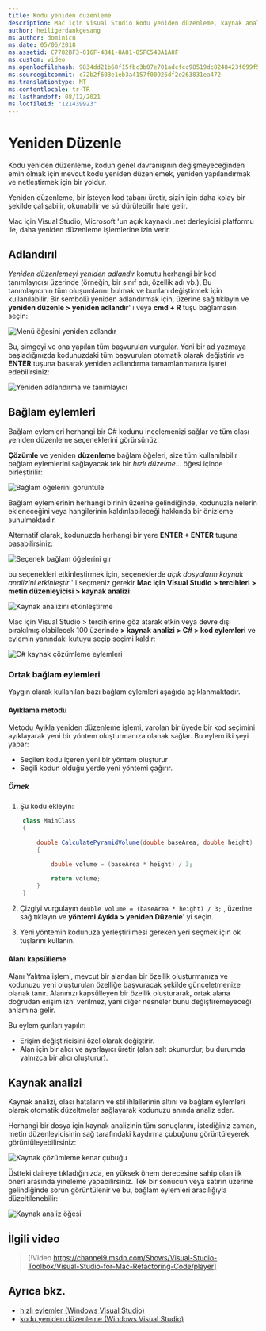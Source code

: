 ```yaml
---
title: Kodu yeniden düzenleme
description: Mac için Visual Studio kodu yeniden düzenleme, kaynak analizinin kullanımı aracılığıyla basit hale getirilir.
author: heiligerdankgesang
ms.author: dominicn
ms.date: 05/06/2018
ms.assetid: C7782BF3-016F-4B41-8A81-85FC540A1A8F
ms.custom: video
ms.openlocfilehash: 9834dd21b68f15fbc3b07e701adcfcc98519dc8248423f699f579243bffa6ea0
ms.sourcegitcommit: c72b2f603e1eb3a4157f00926df2e263831ea472
ms.translationtype: MT
ms.contentlocale: tr-TR
ms.lasthandoff: 08/12/2021
ms.locfileid: "121439923"
---
```

# <a name="refactoring"></a>Yeniden Düzenle

Kodu yeniden düzenleme, kodun genel davranışının değişmeyeceğinden emin olmak için mevcut kodu yeniden düzenlemek, yeniden yapılandırmak ve netleştirmek için bir yoldur.

Yeniden düzenleme, bir isteyen kod tabanı üretir, sizin için daha kolay bir şekilde çalışabilir, okunabilir ve sürdürülebilir hale gelir.

Mac için Visual Studio, Microsoft 'un açık kaynaklı .net derleyicisi platformu ile, daha yeniden düzenleme işlemlerine izin verir.

## <a name="renaming"></a>Adlandırıl

*Yeniden düzenlemeyi yeniden adlandır* komutu herhangi bir kod tanımlayıcısı üzerinde (örneğin, bir sınıf adı, özellik adı vb.), Bu tanımlayıcının tüm oluşumlarını bulmak ve bunları değiştirmek için kullanılabilir. Bir sembolü yeniden adlandırmak için, üzerine sağ tıklayın ve **yeniden düzenle > yeniden adlandır**' ı veya **cmd + R** tuşu bağlamasını seçin:

![Menü öğesini yeniden adlandır](media/refactoring-renaming1.png)

Bu, simgeyi ve ona yapılan tüm başvuruları vurgular. Yeni bir ad yazmaya başladığınızda kodunuzdaki tüm başvuruları otomatik olarak değiştirir ve **ENTER** tuşuna basarak yeniden adlandırma tamamlanmanıza işaret edebilirsiniz:

![Yeniden adlandırma ve tanımlayıcı](media/refactoring-renaming2.png)

## <a name="context-actions"></a>Bağlam eylemleri

Bağlam eylemleri herhangi bir C# kodunu incelemenizi sağlar ve tüm olası yeniden düzenleme seçeneklerini görürsünüz.

**Çözümle** ve yeniden **düzenleme** bağlam öğeleri, size tüm kullanılabilir bağlam eylemlerini sağlayacak tek bir *hızlı düzelme...* öğesi içinde birleştirilir:

![Bağlam öğelerini görüntüle](media/refactoring-context-action.png)

Bağlam eylemlerinin herhangi birinin üzerine gelindiğinde, kodunuzla nelerin ekleneceğini veya hangilerinin kaldırılabileceği hakkında bir önizleme sunulmaktadır.

Alternatif olarak, kodunuzda herhangi bir yere **ENTER + ENTER** tuşuna basabilirsiniz:

![Seçenek bağlam öğelerini gir](media/refactoring-image2a.png)

bu seçenekleri etkinleştirmek için, seçeneklerde *açık dosyaların kaynak analizini etkinleştir* ' i seçmeniz gerekir **Mac için Visual Studio > tercihleri > metin düzenleyicisi > kaynak analizi**:

![Kaynak analizini etkinleştirme](media/refactoring-options.png)

Mac için Visual Studio > tercihlerine göz atarak etkin veya devre dışı bırakılmış olabilecek 100 üzerinde **> kaynak analizi > C# > kod eylemleri** ve eylemin yanındaki kutuyu seçip seçimi kaldır:

![C# kaynak çözümleme eylemleri](media/refactoring-image3a.png)

### <a name="common-context-actions"></a>Ortak bağlam eylemleri

Yaygın olarak kullanılan bazı bağlam eylemleri aşağıda açıklanmaktadır.

#### <a name="extract-method"></a>Ayıklama metodu

Metodu Ayıkla yeniden düzenleme işlemi, varolan bir üyede bir kod seçimini ayıklayarak yeni bir yöntem oluşturmanıza olanak sağlar. Bu eylem iki şeyi yapar:

* Seçilen kodu içeren yeni bir yöntem oluşturur
* Seçili kodun olduğu yerde yeni yöntemi çağırır.

##### <a name="example"></a>Örnek

1. Şu kodu ekleyin:

```csharp
    class MainClass
    {

        double CalculatePyramidVolume(double baseArea, double height)
        {

            double volume = (baseArea * height) / 3;

            return volume;
        }
    }
```

2. Çizgiyi vurgulayın `double volume = (baseArea * height) / 3;` , üzerine sağ tıklayın ve **yöntemi Ayıkla > yeniden Düzenle**' yi seçin.

3. Yeni yöntemin kodunuza yerleştirilmesi gereken yeri seçmek için ok tuşlarını kullanın.

#### <a name="encapsulate-field"></a>Alanı kapsülleme

Alanı Yalıtma işlemi, mevcut bir alandan bir özellik oluşturmanıza ve kodunuzu yeni oluşturulan özelliğe başvuracak şekilde günceletmenize olanak tanır. Alanınızı kapsülleyen bir özellik oluşturarak, ortak alana doğrudan erişim izni verilmez, yani diğer nesneler bunu değiştiremeyeceği anlamına gelir.

Bu eylem şunları yapılır:

* Erişim değiştiricisini özel olarak değiştirir.
* Alan için bir alıcı ve ayarlayıcı üretir (alan salt okunurdur, bu durumda yalnızca bir alıcı oluşturur).

## <a name="source-analysis"></a>Kaynak analizi

Kaynak analizi, olası hataların ve stil ihlallerinin altını ve bağlam eylemleri olarak otomatik düzeltmeler sağlayarak kodunuzu anında analiz eder.

Herhangi bir dosya için kaynak analizinin tüm sonuçlarını, istediğiniz zaman, metin düzenleyicisinin sağ tarafındaki kaydırma çubuğunu görüntüleyerek görüntüleyebilirsiniz:

![Kaynak çözümleme kenar çubuğu](media/refactoring-image4a.png)

Üstteki daireye tıkladığınızda, en yüksek önem derecesine sahip olan ilk öneri arasında yineleme yapabilirsiniz. Tek bir sonucun veya satırın üzerine gelindiğinde sorun görüntülenir ve bu, bağlam eylemleri aracılığıyla düzeltilenebilir:

![Kaynak analiz öğesi](media/refactoring-image5.png)

## <a name="related-video"></a>İlgili video

> [!Video https://channel9.msdn.com/Shows/Visual-Studio-Toolbox/Visual-Studio-for-Mac-Refactoring-Code/player]

## <a name="see-also"></a>Ayrıca bkz.

- [hızlı eylemler (Windows Visual Studio)](/visualstudio/ide/quick-actions)
- [kodu yeniden düzenleme (Windows Visual Studio)](/visualstudio/ide/refactoring-in-visual-studio)